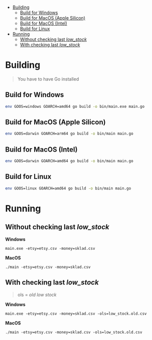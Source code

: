 - [Building](#building)
  - [Build for Windows](#build-for-windows)
  - [Build for MacOS (Apple Silicon)](#build-for-macos-apple-silicon)
  - [Build for MacOS (Intel)](#build-for-macos-intel)
  - [Build for Linux](#build-for-linux)
- [Running](#running)
  - [Without checking last *low\_stock*](#without-checking-last-low_stock)
  - [With checking last *low\_stock*](#with-checking-last-low_stock)


# Building
> You have to have Go installed
## Build for Windows
```bash
env GOOS=windows GOARCH=amd64 go build -o bin/main.exe main.go
```

## Build for MacOS (Apple Silicon)
```bash
env GOOS=darwin GOARCH=arm64 go build -o bin/main main.go
```

## Build for MacOS (Intel)
```bash
env GOOS=darwin GOARCH=amd64 go build -o bin/main main.go
```

## Build for Linux
```bash
env GOOS=linux GOARCH=amd64 go build -o bin/main main.go
```

# Running
## Without checking last *low_stock*
**Windows**
```
main.exe -etsy=etsy.csv -money=sklad.csv
```

**MacOS**
```
./main -etsy=etsy.csv -money=sklad.csv
```

## With checking last *low_stock*
> ols = _old low stock_

**Windows**
```
main.exe -etsy=etsy.csv -money=sklad.csv -ols=low_stock.old.csv
```

**MacOS**
```
./main -etsy=etsy.csv -money=sklad.csv -ols=low_stock.old.csv
```